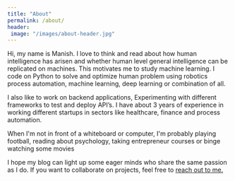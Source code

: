 ```yaml
---
title: "About"
permalink: /about/
header:
 image: "/images/about-header.jpg"
---
```


Hi, my name is Manish. I love to think and read about how human intelligence has arisen and whether human level general intelligence can be replicated on machines. This motivates me to study machine learning. I code on Python to solve and optimize human problem using robotics process automation, machine learning, deep learning or combination of all.

I also like to work on backend applications, Experimenting with different frameworks to test and deploy API’s. I have about 3 years of experience in working different startups in sectors like healthcare, finance and process automation.

When I'm not in front of a whiteboard or computer, I'm probably playing football, reading about psychology, taking entrepreneur courses or binge watching some movies

I hope my blog can light up some eager minds who share the same passion as I do. If you want to collaborate on projects, feel free to [reach out to me.](mailto:manishbhanga@gmail.com)
